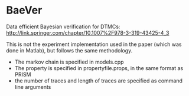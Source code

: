 # BaeVer

Data efficient Bayesian verification for DTMCs: 
http://link.springer.com/chapter/10.1007%2F978-3-319-43425-4_3

This is not the experiment implementation used in the paper (which was done in Matlab), but follows the same methodology. 

- The markov chain is specified in models.cpp
- The property is specified in propertyfile.props, in the same format as PRISM
- the number of traces and length of traces are specified as command line arguments


